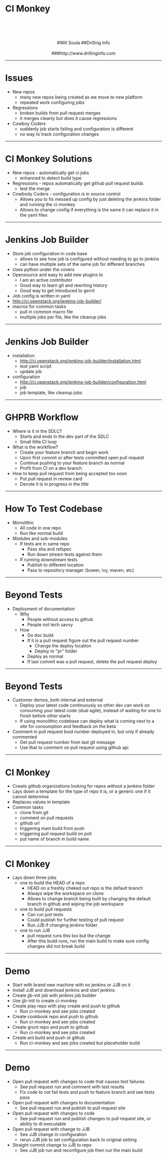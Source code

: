 # CI Monkey
<br><br><br>
<center>
#Will Soula
##Drilling Info<br><br>
###http://www.drillinginfo.com<br>
</center>

---

# Issues

* New repos
    * many new repos being created as we move to new platform
    * repeated work configuring jobs
* Regressions
    * broken builds from pull request merges
    * it merges cleanly but does it cause regressions
* Cowboy Coders
    * suddenly job starts failing and configuration is different
    * no way to track configuration changes

---

# CI Monkey Solutions

* New repos - automatically get ci jobs
    * enhanced to detect build type
* Regressions - repos automatically get github pull request builds
    * test the merge
* Cowbody Coders - configuration is in source control
    * Allows you to fix messed up config by just deleting the jenkins folder and running the ci-monkey
    * Allows to change config if everything is the same it can replace it in the yaml files

---

# Jenkins Job Builder

* Store job configuration in code base
    * allows to see how job is configured without needing to go to jenkins
    * can have multiple sets of the same job for different branches
* Uses python under the covers
* Opensource and easy to add new plugins to
    * I am an active contributor
    * Good way to learn git and rewriting history
    * Good way to get introduced to gerrit
* Job config is written in yaml
* http://ci.openstack.org/jenkins-job-builder/
* macros for common tasks
    * pull in common macro file
    * multiple jobs per file, like the cleanup jobs

---

# Jenkins Job Builder

* installation
    * http://ci.openstack.org/jenkins-job-builder/installation.html
    * test yaml script
    * update job
* configuration
    * http://ci.openstack.org/jenkins-job-builder/configuration.html
    * job
    * job template, like cleanup jobs

---

# GHPRB Workflow

- Where is it in the SDLC?
    - Starts and ends in the dev part of the SDLC
    - Small little CI loop
- What is the workflow?
    - Create your feature branch and begin work
    - Upon first commit or after tests committed open pull request
    - Continue pushing to your feature branch as normal
    - Profit from CI on a dev branch
- How to keep pull request from being accepted too soon
    - Put pull request in review card
    - Denote it is in progress in the title

---

# How To Test Codebase

- Monolithic
    - All code in one repo
    - Run like normal build
- Modules and sub-modules
    - If tests are in same repo
        - Pass sha and refspec
        - Run down stream tests against them
    - If running downstream tests
        - Publish to different location
        - Pass to repository manager (bower, ivy, maven, etc)

---

# Beyond Tests

- Deployment of documentation
    - Why
        - People without access to github
        - People not tech savvy
    - How
        - Do doc build
        - If it is a pull request figure out the pull request number
            - Change the deploy location
            - Deploy to "pr" folder
        - Deploy as normal
        - If last commit was a pull request, delete the pull request deploy

---

# Beyond Tests

- Customer demos, both internal and external
    - Deploy your latest code continuously so other dev can work on consuming your latest code (dual agile), instead of waiting for one to finish before other starts
    - If using monolithic codebase can deploy what is coming next to a site for consumption and feedback on the beta
- Comment in pull request buid number deployed in, but only if already commented
    - Get pull request number from last git message
    - Use that to comment on pull request using github api

---

# CI Monkey

* Crawls github organizations looking for repos without a jenkins folder
* Lays down a template for the type of repo it is, or a generic one if it cannot determine
* Replaces values in template
* Common tasks
    * clone from git
    * comment on pull requests
    * github url
    * triggering main build from push
    * triggering pull request build on poll
    * put name of branch in build name

---

# CI Monkey

* Lays down three jobs
    * one to build the HEAD of a repo
        * HEAD on a freshly cheked out repo is the default branch
        * Always wipe the workspace on clone
        * Allows to change branch being built by changing the default branch in github and wiping the job workspace
    * one to build pull requests
        * Can run just tests
        * Could publish for further testing of pull request
        * Run JJB if changing jenkins folder
    * one to run JJB
        * pull request runs this too but the change
        * After this build runs, run the main build to make sure config changes did not break build

---

# Demo

* Start with brand new machine with no jenkins or JJB on it
* Install JJB and download jenkins and start jenkins
* Create jjb-init job with jenkins job builder
* Use jjb-init to create ci-monkey
* Create play repo with play create and push to github
    * Run ci-monkey and see jobs created
* Create cookbook repo and push to github
    * Run ci-monkey and see jobs created
* Create grunt repo and push to github
    * Run ci-monkey and see jobs created
* Create ant build and push ot github
    * Run ci-monkey and see jobs created but placeholder build

---

# Demo

* Open pull request with changes to code that causes test failures
    * See pull request run and comment with test results
    * Fix code to not fail tests and push to feature branch and see tests pass
* Open pull request with changes to documentation
    * See pull request run and publish to pull request site
* Open pull request with changes to code
    * See pull request run and publish changes to pull request site, or ability to dl executable
* Open pull request with change to JJB
    * See JJB change in configuration
    * rerun JJB job to set configuration back to original setting
* Straight commit change to JJB to repo
    * See JJB job run and reconfigure job then run the main build
